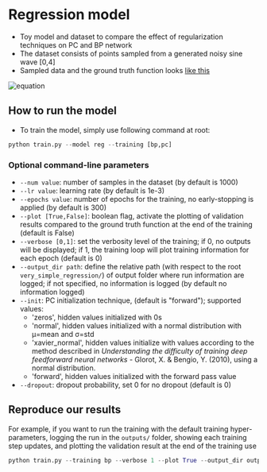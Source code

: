 # Regression model
- Toy model and dataset to compare the effect of regularization techniques on PC and BP network
- The dataset consists of points sampled from a generated noisy sine wave [0,4]
- Sampled data and the ground truth function looks [like this](https://github.com/andreakiro/bio-transformers/blob/11-refactor-repo-structure/out/images/reg/20221117111430.png)

![equation](https://latex.codecogs.com/svg.image?%5Cinline%20%5Csmall%20g(x)%20=%20f(x)%20&plus;%20%5Cepsilon%20=%20%5Csin(1&plus;x%5E2)%20&plus;%20%5Cmathcal%7BN%7D%20(0,%201)) 

## How to run the model

- To train the model, simply use following command at root:

```python
python train.py --model reg --training [bp,pc]
```

### Optional command-line parameters
- `--num value`: number of samples in the dataset (by default is 1000)
- `--lr value`: learning rate (by default is 1e-3)
- `--epochs value`: number of epochs for the training, no early-stopping is applied (by default is 300)
- `--plot [True,False]`: boolean flag, activate the plotting of validation results compared to the ground truth function at the end of the training (default is False)
- `--verbose [0,1]`: set the verbosity level of the training; if 0, no outputs will be displayed; if 1, the training loop will plot training information for each epoch (default is 0)
- `--output_dir path`: define the relative path (with respect to the root `very_simple_regression/`) of output folder where run information are logged; if not specified, no information is logged (by default no information logged)
- `--init`: PC initialization technique, (default is "forward"); supported values:
    - 'zeros', hidden values initialized with 0s
    - 'normal', hidden values initialized with a normal distribution with μ=mean and σ=std
    - 'xavier_normal', hidden values initialize with values according to the method described in 
      *Understanding the difficulty of training deep feedforward neural networks* - Glorot, X. & Bengio, Y. 
      (2010), using a normal distribution. 
    - 'forward', hidden values initialized with the forward pass value
- `--dropout`: dropout probability, set 0 for no dropout (default is 0)


## Reproduce our results
For example, if you want to run the training with the default training hyper-parameters, logging the run in the `outputs/` folder, showing each training step updates, and plotting the validation result at the end of the training use
```python
python train.py --training bp --verbose 1 --plot True --output_dir outputs/
```
